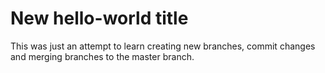 # New hello-world title
This was just an attempt to learn creating new branches, commit changes and merging branches to the master branch.
